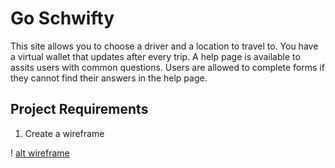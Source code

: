 # Go Schwifty

This site allows you to choose a driver and a location to travel to.
You have a virtual wallet that updates after every trip.
A help page is available to assits users with common questions.
Users are allowed to complete forms if they cannot find their answers in the help page.


## Project Requirements

1. Create a wireframe

! [alt wireframe](https://i.imgur.com/FWTQ5cY.png)
